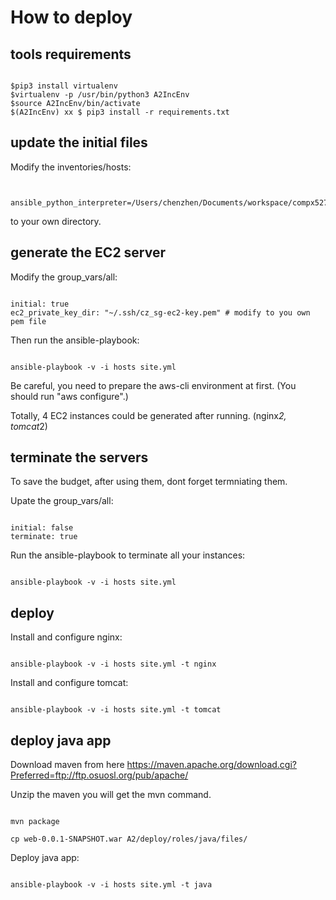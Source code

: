 # How to deploy

## tools requirements

```shell

$pip3 install virtualenv
$virtualenv -p /usr/bin/python3 A2IncEnv
$source A2IncEnv/bin/activate
$(A2IncEnv) xx $ pip3 install -r requirements.txt

```

## update the initial files

Modify the inventories/hosts:

```shell
 
  ansible_python_interpreter=/Users/chenzhen/Documents/workspace/compx527/bin/python

```

to your own directory.

## generate the EC2 server

Modify the group_vars/all:

```shell

initial: true
ec2_private_key_dir: "~/.ssh/cz_sg-ec2-key.pem" # modify to you own pem file

```

Then run the ansible-playbook:

```shell

ansible-playbook -v -i hosts site.yml

```

Be careful, you need to prepare the aws-cli environment at first. (You should run "aws configure".)

Totally, 4 EC2 instances could be generated after running. (nginx*2, tomcat*2)

## terminate the servers

To save the budget, after using them, dont forget termniating them.

Upate the group_vars/all:

```shell

initial: false
terminate: true

```

Run the ansible-playbook to terminate all your instances:

```shell

ansible-playbook -v -i hosts site.yml

```

## deploy 

Install and configure nginx:

```shell

ansible-playbook -v -i hosts site.yml -t nginx

```

Install and configure tomcat:

```shell

ansible-playbook -v -i hosts site.yml -t tomcat

```

## deploy java app

Download maven from here https://maven.apache.org/download.cgi?Preferred=ftp://ftp.osuosl.org/pub/apache/

Unzip the maven you will get the mvn command.

```shell

mvn package

cp web-0.0.1-SNAPSHOT.war A2/deploy/roles/java/files/

```

Deploy java app:

```shell

ansible-playbook -v -i hosts site.yml -t java

```